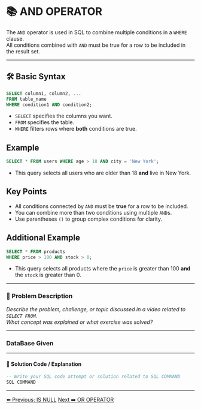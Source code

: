 <!-- markdownlint-disable MD033 -->
<!-- markdownlint-disable MD004 -->

# 📚 AND OPERATOR

The `AND` operator is used in SQL to combine multiple conditions in a `WHERE` clause.  
All conditions combined with `AND` must be true for a row to be included in the result set.

---

## 🛠️ Basic Syntax

```sql
SELECT column1, column2, ...
FROM table_name
WHERE condition1 AND condition2;
```

- `SELECT` specifies the columns you want.
- `FROM` specifies the table.
- `WHERE` filters rows where **both** conditions are true.

## Example

```sql
SELECT * FROM users WHERE age > 18 AND city = 'New York';
```

- This query selects all users who are older than 18 **and** live in New York.

## Key Points

- All conditions connected by `AND` must be **true** for a row to be included.
- You can combine more than two conditions using multiple `AND`s.
- Use parentheses `()` to group complex conditions for clarity.

## Additional Example

```sql
SELECT * FROM products
WHERE price > 100 AND stock > 0;
```

- This query selects all products where the `price` is greater than 100 **and** the `stock` is greater than 0.

---

### 📝 Problem Description

_Describe the problem, challenge, or topic discussed in a video related to `SELECT FROM`._  
_What concept was explained or what exercise was solved?_

---

### DataBase Given

---

#### 🧠 Solution Code / Explanation

```sql
-- Write your SQL code attempt or solution related to SQL COMMAND
SQL COMMAND
```

---

[⬅️ Previous: IS NULL](isnull.md)   [Next ➡️ OR OPERATOR](oroperator.md)
